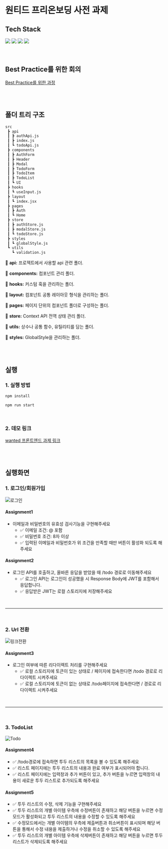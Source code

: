 # 원티드 프리온보딩 사전 과제

## Tech Stack

<div>
    <img src="https://img.shields.io/badge/React-61DAFB?style=for-the-badge&logo=react&logoColor=white">
    <img src="https://img.shields.io/badge/javascript-F7DF1E?style=for-the-badge&logo=javascript&logoColor=black">
    <img src="https://img.shields.io/badge/styled components-DB7093?style=for-the-badge&logo=styled-components&logoColor=white">
    <img src="https://img.shields.io/badge/MUI-007FFF?style=for-the-badge&logo=mui&logoColor=white">
</div>

<br/>
<br/>

## Best Practice를 위한 회의

[ Best Practice를 위한 과정](https://sandy-thread-f9f.notion.site/Best-practice-3f1247c287554faabd3e648297f3765a)

<br/>
<br/>

## 폴더 트리 구조

```sh
src
 ┣ api
 ┃ ┣ authApi.js
 ┃ ┣ index.js
 ┃ ┗ todoApi.js
 ┣ components
 ┃ ┣ AuthForm
 ┃ ┣ Header
 ┃ ┣ Modal
 ┃ ┣ TodoForm
 ┃ ┣ TodoItem
 ┃ ┣ TodoList
 ┃ ┗ UI
 ┣ hooks
 ┃ ┗ useInput.js
 ┣ layout
 ┃ ┗ index.jsx
 ┣ pages
 ┃ ┣ Auth
 ┃ ┗ Home
 ┣ store
 ┃ ┣ authStore.js
 ┃ ┣ modalStore.js
 ┃ ┗ todoStore.js
 ┣ styles
 ┃ ┗ globalStyle.js
 ┗ utils
   ┗ validation.js

```

📁 **api:** 프로젝트에서 사용할 api 관련 폴더.

📁 **components:** 컴포넌트 관리 폴더.

📁 **hooks:** 커스텀 훅을 관리하는 폴더.

📁 **layout:** 컴포넌트 공통 레이아웃 형식을 관리하는 폴더.

📁 **pages:** 페이지 단위의 컴포넌트 폴더로 구성하는 폴더.

📁 **store:** Context API 전역 상태 관리 폴더.

📁 **utils:** 상수나 공통 함수, 유틸리티를 담는 폴더.

📁 **styles:** GlobalStyle을 관리하는 폴더.

<br/>
<br/>

## 실행

### 1. 실행 방법

```sh
npm install

npm run start

```

<br/>

### 2. 데모 링크

[wanted 프론트엔드 과제 링크](https://wanted-fe-team-12.netlify.app/)

<br/>
<br/>

## 실행화면

### 1. 로그인/회원가입

![로그인](https://user-images.githubusercontent.com/54847910/185144685-68618c18-8133-44cd-b1c6-a95165c92e25.gif)

#### Assignment1

- 이메일과 비밀번호의 유효성 검사기능을 구현해주세요
  - :white_check_mark: 이메일 조건: @ 포함
  - :white_check_mark: 비밀번호 조건: 8자 이상
  - :white_check_mark: 입력된 이메일과 비밀번호가 위 조건을 만족할 때만 버튼이 활성화 되도록 해주세요

#### Assignment2

- 로그인 API를 호출하고, 올바른 응답을 받았을 때 /todo 경로로 이동해주세요
  - :white_check_mark: 로그인 API는 로그인이 성공했을 시 Response Body에 JWT를 포함해서 응답합니다.
  - :white_check_mark: 응답받은 JWT는 로컬 스토리지에 저장해주세요

<br/>

---

<br/>

### 2. Url 전환

![링크전환](https://user-images.githubusercontent.com/54847910/185144728-918a00d5-973b-4e59-829c-114f68467d70.gif)

#### Assignment3

- 로그인 여부에 따른 리다이렉트 처리를 구현해주세요
  - :white_check_mark: 로컬 스토리지에 토큰이 있는 상태로 / 페이지에 접속한다면 /todo 경로로 리다이렉트 시켜주세요
  - :white_check_mark: 로컬 스토리지에 토큰이 없는 상태로 /todo페이지에 접속한다면 / 경로로 리다이렉트 시켜주세요

<br/>

---

<br/>

### 3. TodoList

![Todo](https://user-images.githubusercontent.com/54847910/185136325-75e8e378-2649-45ac-9373-34817c4abce4.gif)

#### Assignment4

- :white_check_mark: /todo경로에 접속하면 투두 리스트의 목록을 볼 수 있도록 해주세요
- :white_check_mark: 리스트 페이지에는 투두 리스트의 내용과 완료 여부가 표시되어야 합니다.
- :white_check_mark: 리스트 페이지에는 입력창과 추가 버튼이 있고, 추가 버튼을 누르면 입력창의 내용이 새로운 투두 리스트로 추가되도록 해주세요

#### Assignment5

- :white_check_mark: 투두 리스트의 수정, 삭제 기능을 구현해주세요
- :white_check_mark: 투두 리스트의 개별 아이템 우측에 수정버튼이 존재하고 해당 버튼을 누르면 수정모드가 활성화되고 투두 리스트의 내용을 수정할 수 있도록 해주세요
- :white_check_mark: 수정모드에서는 개별 아이템의 우측에 제출버튼과 취소버튼이 표시되며 해당 버튼을 통해서 수정 내용을 제출하거나 수정을 취소할 수 있도록 해주세요
- :white_check_mark: 투두 리스트의 개별 아이템 우측에 삭제버튼이 존재하고 해당 버튼을 누르면 투두 리스트가 삭제되도록 해주세요

